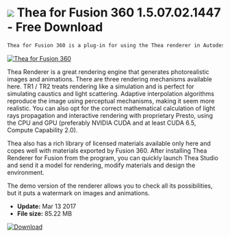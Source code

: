 # ![](https://cdn.softexe.net/static/icon/f/thea-for-fusion-360-11130.png) Thea for Fusion 360 1.5.07.02.1447 - Free Download

```sh
Thea for Fusion 360 is a plug-in for using the Thea renderer in Autodesk Fusion 360. The installer will add a plug-in for Fusion, as well as a standalone version of the program that lets you prepare the scene for rendering, apply materials and add lights to scenes.
```
[![Thea for Fusion 360](https:https://tse3.mm.bing.net/th?id=OIP.jj7MaPGdtCw42hVBrIdjJwHaEr&pid=Api)](https://softexe.net/win/multimedia/graphics-design/thea-for-fusion-360:pppcR.html)

Thea Renderer is a great rendering engine that generates photorealistic images and animations. There are three rendering mechanisms available here. TR1 / TR2 treats rendering like a simulation and is perfect for simulating caustics and light scattering. Adaptive interpolation algorithms reproduce the image using perceptual mechanisms, making it seem more realistic. You can also opt for the correct mathematical calculation of light rays propagation and interactive rendering with proprietary Presto, using the CPU and GPU (preferably NVIDIA CUDA and at least CUDA 6.5, Compute Capability 2.0).
 
 Thea also has a rich library of licensed materials available only here and copes well with materials exported by Fusion 360. After installing Thea Renderer for Fusion from the program, you can quickly launch Thea Studio and send it a model for rendering, modify materials and design the environment.
 
 
 The demo version of the renderer allows you to check all its possibilities, but it puts a watermark on images and animations.


- **Update:** Mar 13 2017
- **File size:** 85.22 MB

[![Download](https://cdn.softexe.net/static/img/download.png)](https://softexe.net/win/multimedia/graphics-design/thea-for-fusion-360:pppcR.html)

